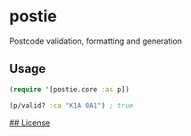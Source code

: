 # postie

Postcode validation, formatting and generation

## Usage

```clojure
(require '[postie.core :as p])

(p/valid? :ca "K1A 0A1") ; true
```


[## License](./license)

